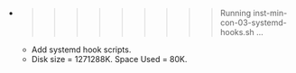 * >>>>>>>>> Running inst-min-con-03-systemd-hooks.sh ...
  * Add systemd hook scripts.
  * Disk size = 1271288K. Space Used = 80K.
